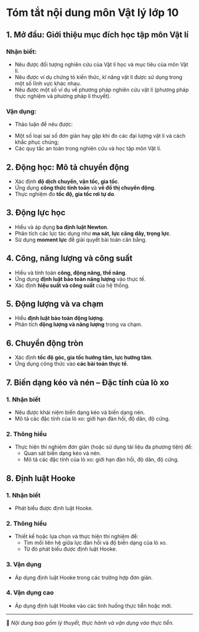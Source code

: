 # Tóm tắt nội dung môn Vật lý lớp 10

## 1. Mở đầu: Giới thiệu mục đích học tập môn Vật lí
### Nhận biết:
- Nêu được đối tượng nghiên cứu của Vật lí học và mục tiêu của môn Vật lí.
- Nêu được ví dụ chứng tỏ kiến thức, kĩ năng vật lí được sử dụng trong một số lĩnh vực khác nhau.
- Nêu được một số ví dụ về phương pháp nghiên cứu vật lí (phương pháp thực nghiệm và phương pháp lí thuyết).

### Vận dụng:
- Thảo luận để nêu được:
+ Một số loại sai số đơn giản hay gặp khi đo các đại lượng vật lí và cách khắc phục chúng;
+ Các quy tắc an toàn trong nghiên cứu và học tập môn Vật lí.


## 2. Động học: Mô tả chuyển động
- Xác định **độ dịch chuyển, vận tốc, gia tốc**.
- Ứng dụng **công thức tính toán** và **vẽ đồ thị chuyển động**.
- Thực nghiệm đo **tốc độ, gia tốc rơi tự do**.

## 3. Động lực học
- Hiểu và áp dụng **ba định luật Newton**.
- Phân tích các lực tác dụng như **ma sát, lực căng dây, trọng lực**.
- Sử dụng **moment lực** để giải quyết bài toán cân bằng.

## 4. Công, năng lượng và công suất
- Hiểu và tính toán **công, động năng, thế năng**.
- Ứng dụng **định luật bảo toàn năng lượng** vào thực tế.
- Xác định **hiệu suất và công suất** của hệ thống.

## 5. Động lượng và va chạm
- Hiểu **định luật bảo toàn động lượng**.
- Phân tích **động lượng và năng lượng** trong va chạm.

## 6. Chuyển động tròn
- Xác định **tốc độ góc, gia tốc hướng tâm, lực hướng tâm**.
- Ứng dụng công thức vào **các bài toán thực tế**.

## 7. Biến dạng kéo và nén – Đặc tính của lò xo

### 1. Nhận biết
- Nêu được khái niệm biến dạng kéo và biến dạng nén.
- Mô tả các đặc tính của lò xo: giới hạn đàn hồi, độ dãn, độ cứng.

### 2. Thông hiểu
- Thực hiện thí nghiệm đơn giản (hoặc sử dụng tài liệu đa phương tiện) để:
  - Quan sát biến dạng kéo và nén.
  - Mô tả các đặc tính của lò xo: giới hạn đàn hồi, độ dãn, độ cứng.

## 8. Định luật Hooke

### 1. Nhận biết
- Phát biểu được định luật Hooke.

### 2. Thông hiểu
- Thiết kế hoặc lựa chọn và thực hiện thí nghiệm để:
  - Tìm mối liên hệ giữa lực đàn hồi và độ biến dạng của lò xo.
  - Từ đó phát biểu được định luật Hooke.

### 3. Vận dụng
- Áp dụng định luật Hooke trong các trường hợp đơn giản.

### 4. Vận dụng cao
- Áp dụng định luật Hooke vào các tình huống thực tiễn hoặc mới.
---

📌 *Nội dung bao gồm lý thuyết, thực hành và vận dụng vào thực tiễn.*


